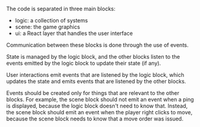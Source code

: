 
The code is separated in three main blocks:

- logic: a collection of systems
- scene: the game graphics
- ui: a React layer that handles the user interface

Communication between these blocks is done through the use of events.

State is managed by the logic block, and the other blocks listen to the events emitted by the logic block to update their state (if any).

User interactions emit events that are listened by the logic block, which updates the state and emits events that are listened by the other blocks.

Events should be created only for things that are relevant to the other blocks. For example, the scene block should not emit an event when a ping is displayed, because the logic block doesn't need to know that. Instead, the scene block should emit an event when the player right clicks to move, because the scene block needs to know that a move order was issued.